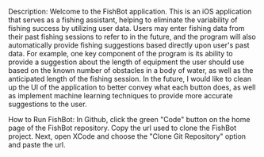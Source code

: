 Description: Welcome to the FishBot application. This is an iOS application that serves as a fishing assistant, helping to eliminate the variability of fishing success by utilizing user data. Users may enter fishing data from their past fishing sessions 
to refer to in the future, and the program will also automatically provide fishing suggestions based directly upon user's past data. For example, one key component of the program is its ability to provide a suggestion about the length of equipment the 
user should use based on the known number of obstacles in a body of water, as well as the anticipated length of the fishing session. In the future, I would like to clean up the UI of the application to better convey what each button does, as well as 
implement machine learning techniques to provide more accurate suggestions to the user. 

How to Run FishBot: In Github, click the green "Code" button on the home page of the FishBot repository. Copy the url used to clone the FishBot project. Next, open XCode and choose the "Clone Git Repository" option and paste the url.
